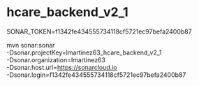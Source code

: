 # hcare_backend_v2_1
SONAR_TOKEN=f1342fe434555734118cf5721ec97befa2400b87

mvn sonar:sonar \
   -Dsonar.projectKey=lmartinez63_hcare_backend_v2_1 \
   -Dsonar.organization=lmartinez63 \
   -Dsonar.host.url=https://sonarcloud.io \
   -Dsonar.login=f1342fe434555734118cf5721ec97befa2400b87
